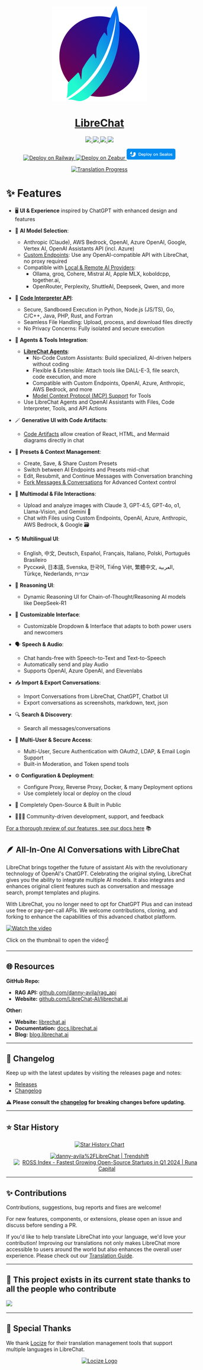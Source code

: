 <p align="center">
  <a href="https://librechat.ai">
    <img src="client/public/assets/logo.svg" height="256">
  </a>
  <h1 align="center">
    <a href="https://librechat.ai">LibreChat</a>
  </h1>
</p>

<p align="center">
  <a href="https://discord.librechat.ai"> 
    <img
      src="https://img.shields.io/discord/1086345563026489514?label=&logo=discord&style=for-the-badge&logoWidth=20&logoColor=white&labelColor=000000&color=blueviolet">
  </a>
  <a href="https://www.youtube.com/@LibreChat"> 
    <img
      src="https://img.shields.io/badge/YOUTUBE-red.svg?style=for-the-badge&logo=youtube&logoColor=white&labelColor=000000&logoWidth=20">
  </a>
  <a href="https://docs.librechat.ai"> 
    <img
      src="https://img.shields.io/badge/DOCS-blue.svg?style=for-the-badge&logo=read-the-docs&logoColor=white&labelColor=000000&logoWidth=20">
  </a>
  <a aria-label="Sponsors" href="https://github.com/sponsors/danny-avila">
    <img
      src="https://img.shields.io/badge/SPONSORS-brightgreen.svg?style=for-the-badge&logo=github-sponsors&logoColor=white&labelColor=000000&logoWidth=20">
  </a>
</p>

<p align="center">
<a href="https://railway.app/template/b5k2mn?referralCode=HI9hWz">
  <img src="https://railway.app/button.svg" alt="Deploy on Railway" height="30">
</a>
<a href="https://zeabur.com/templates/0X2ZY8">
  <img src="https://zeabur.com/button.svg" alt="Deploy on Zeabur" height="30"/>
</a>
<a href="https://template.cloud.sealos.io/deploy?templateName=librechat">
  <img src="https://raw.githubusercontent.com/labring-actions/templates/main/Deploy-on-Sealos.svg" alt="Deploy on Sealos" height="30">
</a>
</p>

<p align="center">
  <a href="https://www.librechat.ai/docs/translation">
    <img 
      src="https://img.shields.io/badge/dynamic/json.svg?style=for-the-badge&color=2096F3&label=locize&query=%24.translatedPercentage&url=https://api.locize.app/badgedata/4cb2598b-ed4d-469c-9b04-2ed531a8cb45&suffix=%+translated" 
      alt="Translation Progress">
  </a>
</p>


# ✨ Features

- 🖥️ **UI & Experience** inspired by ChatGPT with enhanced design and features

- 🤖 **AI Model Selection**:  
  - Anthropic (Claude), AWS Bedrock, OpenAI, Azure OpenAI, Google, Vertex AI, OpenAI Assistants API (incl. Azure)
  - [Custom Endpoints](https://www.librechat.ai/docs/quick_start/custom_endpoints): Use any OpenAI-compatible API with LibreChat, no proxy required
  - Compatible with [Local & Remote AI Providers](https://www.librechat.ai/docs/configuration/librechat_yaml/ai_endpoints):
    - Ollama, groq, Cohere, Mistral AI, Apple MLX, koboldcpp, together.ai,
    - OpenRouter, Perplexity, ShuttleAI, Deepseek, Qwen, and more

- 🔧 **[Code Interpreter API](https://www.librechat.ai/docs/features/code_interpreter)**: 
  - Secure, Sandboxed Execution in Python, Node.js (JS/TS), Go, C/C++, Java, PHP, Rust, and Fortran
  - Seamless File Handling: Upload, process, and download files directly
  - No Privacy Concerns: Fully isolated and secure execution

- 🔦 **Agents & Tools Integration**:  
  - **[LibreChat Agents](https://www.librechat.ai/docs/features/agents)**:
    - No-Code Custom Assistants: Build specialized, AI-driven helpers without coding  
    - Flexible & Extensible: Attach tools like DALL-E-3, file search, code execution, and more  
    - Compatible with Custom Endpoints, OpenAI, Azure, Anthropic, AWS Bedrock, and more
    - [Model Context Protocol (MCP) Support](https://modelcontextprotocol.io/clients#librechat) for Tools
  - Use LibreChat Agents and OpenAI Assistants with Files, Code Interpreter, Tools, and API Actions

- 🪄 **Generative UI with Code Artifacts**:  
  - [Code Artifacts](https://youtu.be/GfTj7O4gmd0?si=WJbdnemZpJzBrJo3) allow creation of React, HTML, and Mermaid diagrams directly in chat

- 💾 **Presets & Context Management**:  
  - Create, Save, & Share Custom Presets  
  - Switch between AI Endpoints and Presets mid-chat
  - Edit, Resubmit, and Continue Messages with Conversation branching  
  - [Fork Messages & Conversations](https://www.librechat.ai/docs/features/fork) for Advanced Context control

- 💬 **Multimodal & File Interactions**:  
  - Upload and analyze images with Claude 3, GPT-4.5, GPT-4o, o1, Llama-Vision, and Gemini 📸  
  - Chat with Files using Custom Endpoints, OpenAI, Azure, Anthropic, AWS Bedrock, & Google 🗃️

- 🌎 **Multilingual UI**:  
  - English, 中文, Deutsch, Español, Français, Italiano, Polski, Português Brasileiro
  - Русский, 日本語, Svenska, 한국어, Tiếng Việt, 繁體中文, العربية, Türkçe, Nederlands, עברית

- 🧠 **Reasoning UI**:  
  - Dynamic Reasoning UI for Chain-of-Thought/Reasoning AI models like DeepSeek-R1

- 🎨 **Customizable Interface**:  
  - Customizable Dropdown & Interface that adapts to both power users and newcomers

- 🗣️ **Speech & Audio**:  
  - Chat hands-free with Speech-to-Text and Text-to-Speech  
  - Automatically send and play Audio  
  - Supports OpenAI, Azure OpenAI, and Elevenlabs

- 📥 **Import & Export Conversations**:  
  - Import Conversations from LibreChat, ChatGPT, Chatbot UI  
  - Export conversations as screenshots, markdown, text, json

- 🔍 **Search & Discovery**:  
  - Search all messages/conversations

- 👥 **Multi-User & Secure Access**:
  - Multi-User, Secure Authentication with OAuth2, LDAP, & Email Login Support
  - Built-in Moderation, and Token spend tools

- ⚙️ **Configuration & Deployment**:  
  - Configure Proxy, Reverse Proxy, Docker, & many Deployment options  
  - Use completely local or deploy on the cloud
- 📖 Completely Open-Source & Built in Public
- 🧑‍🤝‍🧑 Community-driven development, support, and feedback

[For a thorough review of our features, see our docs here](https://docs.librechat.ai/) 📚

## 🪶 All-In-One AI Conversations with LibreChat

LibreChat brings together the future of assistant AIs with the revolutionary technology of OpenAI's ChatGPT. Celebrating the original styling, LibreChat gives you the ability to integrate multiple AI models. It also integrates and enhances original client features such as conversation and message search, prompt templates and plugins.

With LibreChat, you no longer need to opt for ChatGPT Plus and can instead use free or pay-per-call APIs. We welcome contributions, cloning, and forking to enhance the capabilities of this advanced chatbot platform.

[![Watch the video](https://raw.githubusercontent.com/LibreChat-AI/librechat.ai/main/public/images/changelog/v0.7.6.gif)](https://www.youtube.com/watch?v=ilfwGQtJNlI)

Click on the thumbnail to open the video☝️

---

## 🌐 Resources

**GitHub Repo:**
  - **RAG API:** [github.com/danny-avila/rag_api](https://github.com/danny-avila/rag_api)
  - **Website:** [github.com/LibreChat-AI/librechat.ai](https://github.com/LibreChat-AI/librechat.ai)

**Other:**
  - **Website:** [librechat.ai](https://librechat.ai)
  - **Documentation:** [docs.librechat.ai](https://docs.librechat.ai)
  - **Blog:** [blog.librechat.ai](https://blog.librechat.ai)

---

## 📝 Changelog

Keep up with the latest updates by visiting the releases page and notes:
- [Releases](https://github.com/danny-avila/LibreChat/releases)
- [Changelog](https://www.librechat.ai/changelog) 

**⚠️ Please consult the [changelog](https://www.librechat.ai/changelog) for breaking changes before updating.**

---

## ⭐ Star History

<p align="center">
  <a href="https://star-history.com/#danny-avila/LibreChat&Date">
    <img alt="Star History Chart" src="https://api.star-history.com/svg?repos=danny-avila/LibreChat&type=Date&theme=dark" onerror="this.src='https://api.star-history.com/svg?repos=danny-avila/LibreChat&type=Date'" />
  </a>
</p>
<p align="center">
  <a href="https://trendshift.io/repositories/4685" target="_blank" style="padding: 10px;">
    <img src="https://trendshift.io/api/badge/repositories/4685" alt="danny-avila%2FLibreChat | Trendshift" style="width: 250px; height: 55px;" width="250" height="55"/>
  </a>
  <a href="https://runacap.com/ross-index/q1-24/" target="_blank" rel="noopener" style="margin-left: 20px;">
    <img style="width: 260px; height: 56px" src="https://runacap.com/wp-content/uploads/2024/04/ROSS_badge_white_Q1_2024.svg" alt="ROSS Index - Fastest Growing Open-Source Startups in Q1 2024 | Runa Capital" width="260" height="56"/>
  </a>
</p>

---

## ✨ Contributions

Contributions, suggestions, bug reports and fixes are welcome!

For new features, components, or extensions, please open an issue and discuss before sending a PR.

If you'd like to help translate LibreChat into your language, we'd love your contribution! Improving our translations not only makes LibreChat more accessible to users around the world but also enhances the overall user experience. Please check out our [Translation Guide](https://www.librechat.ai/docs/translation).

---

## 💖 This project exists in its current state thanks to all the people who contribute

<a href="https://github.com/danny-avila/LibreChat/graphs/contributors">
  <img src="https://contrib.rocks/image?repo=danny-avila/LibreChat" />
</a>

---

## 🎉 Special Thanks

We thank [Locize](https://locize.com) for their translation management tools that support multiple languages in LibreChat.

<p align="center">
  <a href="https://locize.com" target="_blank" rel="noopener noreferrer">
    <img src="https://github.com/user-attachments/assets/d6b70894-6064-475e-bb65-92a9e23e0077" alt="Locize Logo" height="50">
  </a>
</p>
